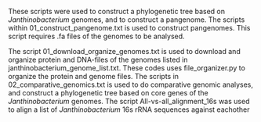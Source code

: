 These scripts were used to construct a phylogenetic tree based on _Janthinobacterium_ genomes, and to construct a pangenome.
The scripts within 01_construct_pangenome.txt is used to construct pangenomes. This script requires .fa files of the genomes to be analysed.

The script 01_download_organize_genomes.txt is used to download and organize protein and DNA-files of the genomes listed in janthinobacterium_genome_list.txt. These codes uses file_organizer.py to organize the protein and genome files.
The scripts in 02_comparative_genomics.txt is used to do comparative genomic analyses, and construct a phylogenetic tree based on core genes of the _Janthinobacterium_ genomes. 
The script All-vs-all_alignment_16s was used to align a list of _Janthinobacterium_ 16s rRNA sequences against eachother
